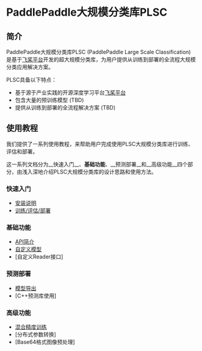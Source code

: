 # PaddlePaddle大规模分类库PLSC

## 简介
PaddlePaddle大规模分类库PLSC (PaddlePaddle Large Scale Classification)是基于[飞桨平台](https://www.paddlepaddle.org.cn)开发的超大规模分类库，为用户提供从训练到部署的全流程大规模分类应用解决方案。

PLSC具备以下特点：

- 基于源于产业实践的开源深度学习平台[飞桨平台](https://www.paddlepaddle.org.cn)
- 包含大量的预训练模型 (TBD)
- 提供从训练到部署的全流程解决方案 (TBD)

## 使用教程

我们提供了一系列使用教程，来帮助用户完成使用PLSC大规模分类库进行训练、评估和部署。

这一系列文档分为__快速入门__、__基础功能__、__预测部署__和__高级功能__四个部分，由浅入深地介绍PLSC大规模分类库的设计思路和使用方法。

### 快速入门

* [安装说明](docs/installation.md)
* [训练/评估/部署](docs/usage.md)

### 基础功能

* [API简介](docs/api_intro.md)
* [自定义模型](docs/custom_modes.md)
* [自定义Reader接口]

### 预测部署

* [模型导出](docs/export_for_infer.md)
* [C++预测库使用]

### 高级功能

* [混合精度训练](docs/mixed_precision.md)
* [分布式参数转换]
* [Base64格式图像预处理]
